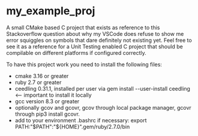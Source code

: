 # my_example_proj

A small CMake based C project that exists as reference to this Stackoverflow question about why my VSCode does refuse to show me error squiggles on symbols that dare definitely not existing yet.
Feel free to see it as a reference for a Unit Testing enabled C project that should be compilable on different platforms if configured correctly.

To have this project work you need to install the following files:
- cmake 3.16 or greater
- ruby 2.7 or greater
- ceedling 0.31.1, installed per user via gem install --user-install ceedling <-- important to install it locally
- gcc version 8.3 or greater
- optionally gcov and gcovr, gcov through local package manager, gcovr through pip3 install gcovr.
- add to your environment .bashrc if necessary: export PATH:"$PATH":"${HOME}".gem/ruby/2.7.0/bin

